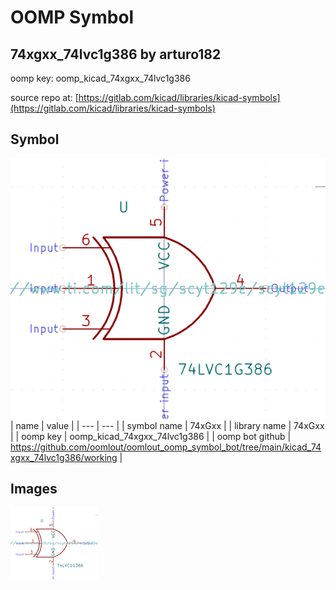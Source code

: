 # OOMP Symbol  
## 74xgxx_74lvc1g386  by arturo182  
  
oomp key: oomp_kicad_74xgxx_74lvc1g386  
  
source repo at: [https://gitlab.com/kicad/libraries/kicad-symbols](https://gitlab.com/kicad/libraries/kicad-symbols)  
## Symbol  
  
[![working.png](working_600.png)](working.png)  
| name | value | 
| --- | --- | 
| symbol name | 74xGxx | 
| library name | 74xGxx | 
| oomp key | oomp_kicad_74xgxx_74lvc1g386 | 
| oomp bot github | https://github.com/oomlout/oomlout_oomp_symbol_bot/tree/main/kicad_74xgxx_74lvc1g386/working | 
## Images  
  
[![working.png](working_140.png)](working.png)  
